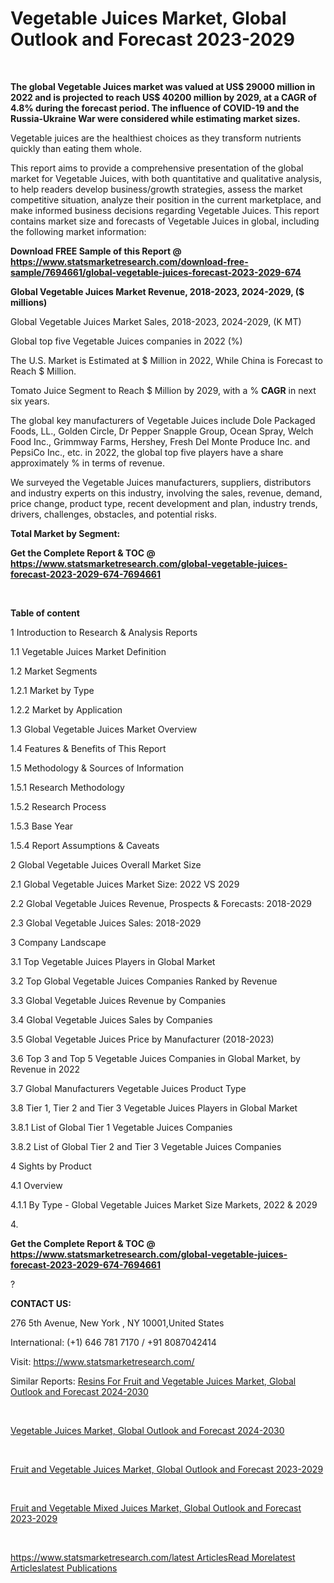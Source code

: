 <h1>Vegetable Juices Market, Global Outlook and Forecast 2023-2029</h1><br/><p><strong>The global Vegetable Juices market was valued at US$ 29000 million in 2022 and is projected to reach US$ 40200 million by 2029, at a <strong>CAGR</strong> of 4.8% during the forecast period. The influence of COVID-19 and the Russia-Ukraine War were considered while estimating market sizes.</strong></p>
 
 
 
 <p>Vegetable juices are the healthiest choices as they transform nutrients quickly than eating them whole.</p>
 
 
 
 <p>This report aims to provide a comprehensive presentation of the global market for Vegetable Juices, with both quantitative and qualitative analysis, to help readers develop business/growth strategies, assess the market competitive situation, analyze their position in the current marketplace, and make informed business decisions regarding Vegetable Juices. This report contains market size and forecasts of Vegetable Juices in global, including the following market information:</p>
 
 
 
 <p><strong>Download FREE Sample of this Report @ <a href="https://www.statsmarketresearch.com/download-free-sample/7694661/global-vegetable-juices-forecast-2023-2029-674">https://www.statsmarketresearch.com/download-free-sample/7694661/global-vegetable-juices-forecast-2023-2029-674</a></strong></p>
 
 
 
 <p><strong>Global Vegetable Juices Market Revenue, 2018-2023, 2024-2029, ($ millions)</strong></p>
 
 
 
 <p>Global Vegetable Juices Market Sales, 2018-2023, 2024-2029, (K MT)</p>
 
 
 
 <p>Global top five Vegetable Juices companies in 2022 (%)</p>
 
 
 
 <p>The U.S. Market is Estimated at $ Million in 2022, While China is Forecast to Reach $ Million.</p>
 
 
 
 <p>Tomato Juice Segment to Reach $ Million by 2029, with a % <strong>CAGR</strong> in next six years.</p>
 
 
 
 <p>The global key manufacturers of Vegetable Juices include Dole Packaged Foods, LL., Golden Circle, Dr Pepper Snapple Group, Ocean Spray, Welch Food Inc., Grimmway Farms, Hershey, Fresh Del Monte Produce Inc. and PepsiCo Inc., etc. in 2022, the global top five players have a share approximately % in terms of revenue.</p>
 
 
 
 <p>We surveyed the Vegetable Juices manufacturers, suppliers, distributors and industry experts on this industry, involving the sales, revenue, demand, price change, product type, recent development and plan, industry trends, drivers, challenges, obstacles, and potential risks.</p>
 
 
 
 <p><strong>Total Market by Segment:</strong></p>
 
 
 
 <div><b>Get the Complete Report & TOC @ <a href="https://www.statsmarketresearch.com/global-vegetable-juices-forecast-2023-2029-674-7694661">https://www.statsmarketresearch.com/global-vegetable-juices-forecast-2023-2029-674-7694661</a></b></div>
 
 
 
 <p><br />
 
 <b>Table of content</b></p>
 
 
 
 <p>1 Introduction to Research & Analysis Reports<br />
 
 1.1 Vegetable Juices Market Definition<br />
 
 1.2 Market Segments<br />
 
 1.2.1 Market by Type<br />
 
 1.2.2 Market by Application<br />
 
 1.3 Global Vegetable Juices Market Overview<br />
 
 1.4 Features & Benefits of This Report<br />
 
 1.5 Methodology & Sources of Information<br />
 
 1.5.1 Research Methodology<br />
 
 1.5.2 Research Process<br />
 
 1.5.3 Base Year<br />
 
 1.5.4 Report Assumptions & Caveats<br />
 
 2 Global Vegetable Juices Overall Market Size<br />
 
 2.1 Global Vegetable Juices Market Size: 2022 VS 2029<br />
 
 2.2 Global Vegetable Juices Revenue, Prospects & Forecasts: 2018-2029<br />
 
 2.3 Global Vegetable Juices Sales: 2018-2029<br />
 
 3 Company Landscape<br />
 
 3.1 Top Vegetable Juices Players in Global Market<br />
 
 3.2 Top Global Vegetable Juices Companies Ranked by Revenue<br />
 
 3.3 Global Vegetable Juices Revenue by Companies<br />
 
 3.4 Global Vegetable Juices Sales by Companies<br />
 
 3.5 Global Vegetable Juices Price by Manufacturer (2018-2023)<br />
 
 3.6 Top 3 and Top 5 Vegetable Juices Companies in Global Market, by Revenue in 2022<br />
 
 3.7 Global Manufacturers Vegetable Juices Product Type<br />
 
 3.8 Tier 1, Tier 2 and Tier 3 Vegetable Juices Players in Global Market<br />
 
 3.8.1 List of Global Tier 1 Vegetable Juices Companies<br />
 
 3.8.2 List of Global Tier 2 and Tier 3 Vegetable Juices Companies<br />
 
 4 Sights by Product<br />
 
 4.1 Overview<br />
 
 4.1.1 By Type - Global Vegetable Juices Market Size Markets, 2022 & 2029<br />
 
 4.</p>
 
 
 
 <div><b>Get the Complete Report & TOC @ <a href="https://www.statsmarketresearch.com/global-vegetable-juices-forecast-2023-2029-674-7694661">https://www.statsmarketresearch.com/global-vegetable-juices-forecast-2023-2029-674-7694661</a></b></div>
 
 
 
 <p>? </p>
 
 
 
 <p><b>CONTACT US:</b><br />
 
 276 5th Avenue, New York , NY 10001,United States<br />
 
 International: (+1) 646 781 7170 / +91 8087042414<br />
 
 Visit: <a href="https://www.statsmarketresearch.com/">https://www.statsmarketresearch.com/</a><br />
 
 Similar Reports: <a href="https://www.statsmarketresearch.com/global-vegetable-juices-forecast-2023-2029-674-7694661">Resins For Fruit and Vegetable Juices Market, Global Outlook and Forecast 2024-2030</a><br />
 
 <br />
 
 <a href="https://www.statsmarketresearch.com/global-vegetable-juices-forecast-2023-2029-674-7694661">Vegetable Juices Market, Global Outlook and Forecast 2024-2030</a><br />
 
 <br />
 
 <a href="https://www.statsmarketresearch.com/global-vegetable-juices-forecast-2023-2029-674-7694661">Fruit and Vegetable Juices Market, Global Outlook and Forecast 2023-2029</a><br />
 
 <br />
 
 <a href="https://www.statsmarketresearch.com/global-vegetable-juices-forecast-2023-2029-674-7694661">Fruit and Vegetable Mixed Juices Market, Global Outlook and Forecast 2023-2029</a><br />
 
 <br />
 
 <a href="https://gyeongbokgung.com">https://www.statsmarketresearch.com/</a><a href="https://hallyeomaritime.com">latest Articles</a><a href="https://jingwansa.com">Read More</a><a href="https://nguoiviet.jp/">latest Articles</a><a href="https://www.intelmarketresearch.com/">latest Publications</a></p>